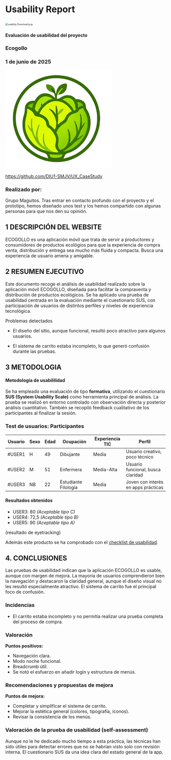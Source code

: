 # Usability Report



<img src="https://encrypted-tbn0.gstatic.com/images?q=tbn:ANd9GcRF017nhV-TFmNER2OM8UbXtdN6xwAKBYrv0i6onNfKu6Yn0BV0RK6aiOroeXl73LSY-B0&usqp=CAU" alt="usability Download png" style="zoom:50%;" />

#### Evaluación de usabilidad del proyecto 

### Ecogollo

### 1 de junio de 2025





![Logo Ecogollo](https://github.com/DIU1-SMJV/UX_CaseStudy/blob/master/P3/Logo.png)

https://github.com/DIU1-SMJV/UX_CaseStudy





### Realizado por:

Grupo Maguitos. Tras entrar en contacto profundo con el proyecto y el prototipo, hemos diseñado unos test y los hemos compartido con algunas personas para que nos den su opinión.











## 1 DESCRIPCIÓN DEL WEBSITE

ECOGOLLO es una aplicación móvil que trata de servir a productores y consumidores de productos ecológios para que la experiencia de compra venta, distribución y entrega sea mucho más fluida y compacta. Busca una experiencia de usuario amena y amigable.
 



## 2 RESUMEN EJECUTIVO



Este documento recoge el análisis de usabilidad realizado sobre la aplicación móvil ECOGOLLO, diseñada para facilitar la compraventa y distribución de productos ecológicos. Se ha aplicado una prueba de usabilidad centrada en la evaluación mediante el cuestionario SUS, con participación de usuarios de distintos perfiles y niveles de experiencia tecnológica.

Problemas detectados
- El diseño del sitio, aunque funcional, resultó poco atractivo para algunos usuarios.

- El sistema de carrito estaba incompleto, lo que generó confusión durante las pruebas.







## 3 METODOLOGIA 

#### Metodología de usabililidad

Se ha empleado una evaluación de tipo **formativa**, utilizando el cuestionario **SUS (System Usability Scale)** como herramienta principal de análisis. La prueba se realizó en entorno controlado con observación directa y posterior análisis cuantitativo. También se recopiló feedback cualitativo de los participantes al finalizar la sesión.

### Test de usuarios: Participantes

| Usuario  | Sexo | Edad | Ocupación            | Experiencia TIC | Perfil                                   |
|----------|------|------|----------------------|------------------|-------------------------------------------|
| #USER1   | H    | 49   | Dibujante            | Media            | Usuario creativo, poco técnico            |
| #USER2   | M    | 51   | Enfermera            | Media-Alta       | Usuario funcional, busca claridad         |
| #USER3   | NB   | 22   | Estudiante Filología | Media            | Joven con interés en apps prácticas       |




#### Resultados obtenidos



- USER3: 80 _(Aceptable tipo C)_
- USER4: 72,5 _(Aceptable tipo B)_
- USER5: 90 _(Aceptable tipo A)_


(resultado de eyetracking)

Además este producto se ha comprobado con el [checklist de usabilidad](https://github.com/Maguitos/UX_CaseStudy/blob/master/P4/Usability-review-B.pdf).

## 4. CONCLUSIONES

Las pruebas de usabilidad indican que la aplicación ECOGOLLO es usable, aunque con margen de mejora. La mayoría de usuarios comprendieron bien la navegación y destacaron la claridad general, aunque el diseño visual no les resultó especialmente atractivo. El sistema de carrito fue el principal foco de confusión.

### Incidencias

- El carrito estaba incompleto y no permitía realizar una prueba completa del proceso de compra.

### Valoración

**Puntos positivos:**
- Navegación clara.
- Modo noche funcional.
- Breadcrumb útil.
- Se notó el esfuerzo en añadir login y estructura de menús.

### Recomendaciones y propuestas de mejora

**Puntos de mejora:**
- Completar y simplificar el sistema de carrito.
- Mejorar la estética general (colores, tipografía, iconos).
- Revisar la consistencia de los menús.

### Valoración de la prueba de usabilidad (self-assessment)

Aunque no le he dedicado mucho tiempo a esta práctica, las técnicas han sido útiles para detectar errores que no se habrían visto solo con revisión interna. El cuestionario SUS da una idea clara del estado general de la app.
